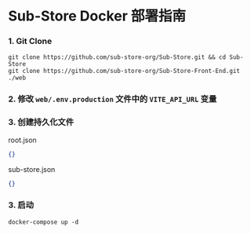 # Sub-Store Docker 部署指南

 ### 1. Git Clone
 ```shell
 git clone https://github.com/sub-store-org/Sub-Store.git && cd Sub-Store
 git clone https://github.com/sub-store-org/Sub-Store-Front-End.git ./web
 ```

 ### 2. 修改 `web/.env.production` 文件中的 `VITE_API_URL` 变量
 ### 3. 创建持久化文件
 root.json
 ```json
 {}
 ```

 sub-store.json
 ```json
 {}
 ```

 ### 3. 启动
 ```shell
 docker-compose up -d
 ```